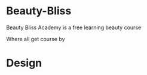 # Beauty-Bliss

Beauty Bliss Academy is a free learning beauty course

Where all get course by
# Design
